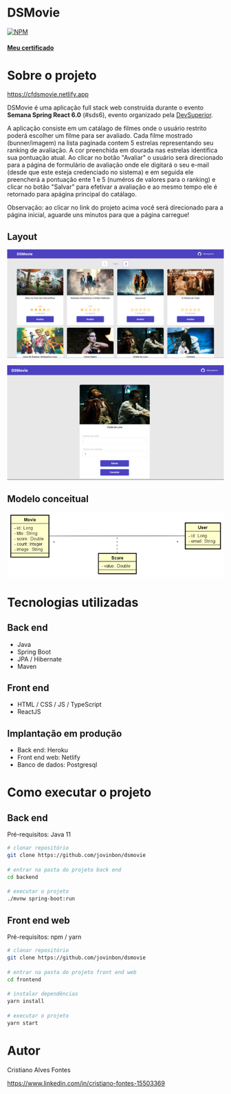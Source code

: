 # DSMovie
[![NPM](https://img.shields.io/npm/l/react)](https://github.com/jovinbon/dsmovie/blob/master/LICENSE) 

#### [Meu certificado](https://learn.devsuperior.com/certificados/2132952)

# Sobre o projeto

https://cfdsmovie.netlify.app

DSMovie é uma aplicação full stack web construída durante o evento **Semana Spring React 6.0** (#sds6), evento organizado pela [DevSuperior](https://devsuperior.com "Site da DevSuperior").

A aplicação consiste em um catálago de filmes onde o usuário restrito poderá escolher um filme para ser avaliado. 
Cada filme mostrado (bunner/imagem) na lista paginada contem 5 estrelas representando seu ranking de avaliação. A cor preenchida em dourada nas estrelas identifica sua pontuação atual.
Ao clicar no botão "Avaliar" o  usuário será direcionado para a página de formulário de avaliação onde ele digitará o seu e-mail (desde que este esteja credenciado no sistema) e em
seguida ele preencherá a pontuação ente 1 e 5 (numéros de valores para o ranking) e clicar no botão "Salvar" para efetivar a avaliação e ao mesmo tempo ele é retornado para apágina principal do catálago.

Observação: ao clicar no link do projeto acima você será direcionado para a página inicial, aguarde uns minutos para que a página carregue!

## Layout
![Tela de catálago](https://github.com/jovinbon/assets/blob/main/dsmoviepageaded.png)

![Tela de formulário de avaliação](https://github.com/jovinbon/assets/blob/main/dsmovieform.png)

## Modelo conceitual
![Modelo Conceitual](https://github.com/jovinbon/assets/blob/main/dsmovie-dominio.png)

# Tecnologias utilizadas
## Back end
- Java
- Spring Boot
- JPA / Hibernate
- Maven
## Front end
- HTML / CSS / JS / TypeScript
- ReactJS
## Implantação em produção
- Back end: Heroku
- Front end web: Netlify
- Banco de dados: Postgresql

# Como executar o projeto

## Back end
Pré-requisitos: Java 11

```bash
# clonar repositório
git clone https://github.com/jovinbon/dsmovie

# entrar na pasta do projeto back end
cd backend

# executar o projeto
./mvnw spring-boot:run
```

## Front end web
Pré-requisitos: npm / yarn

```bash
# clonar repositório
git clone https://github.com/jovinbon/dsmovie

# entrar na pasta do projeto front end web
cd frontend

# instalar dependências
yarn install

# executar o projeto
yarn start
```

# Autor

Cristiano Alves Fontes

https://www.linkedin.com/in/cristiano-fontes-15503369
